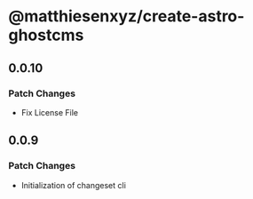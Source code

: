 # @matthiesenxyz/create-astro-ghostcms

## 0.0.10

### Patch Changes

- Fix License File

## 0.0.9

### Patch Changes

- Initialization of changeset cli
